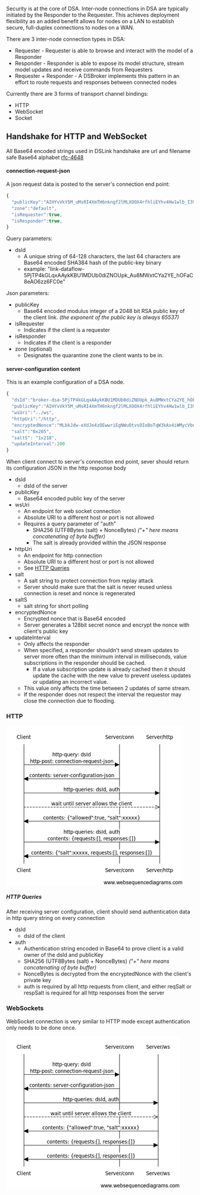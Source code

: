 Security is at the core of DSA. Inter-node connections in DSA are typically initiated by the Responder to the Requester. This achieves deployment flexibility as an added benefit allows for nodes on a LAN to establish secure, full-duplex connections to nodes on a WAN.

There are 3 inter-node connection types in DSA:

* Requester - Requester is able to browse and interact with the model of a Responder
* Responder - Responder is able to expose its model structure, stream model updates and receive commands from Requesters
* Requester + Responder - A DSBroker implements this pattern in an effort to route requests and responses between connected nodes

Currently there are 3 forms of transport channel bindings:

* HTTP
* WebSocket
* Socket


## Handshake for HTTP and WebSocket

All Base64 encoded strings used in DSLink handshake are url and filename safe Base64 alphabet [rfc-4648](https://tools.ietf.org/html/rfc4648)
#### connection-request-json
A json request data is posted to the server's connection end point:
```javascript
{
  "publicKey":"AIHYvVkY5M_uMsRI4XmTH6nkngf2lMLXOOX4rfhliEYhv4Hw1wlb_I39Q5cw6a9zHSvonI8ZuG73HWLGKVlDmHGbYHWsWsXgrAouWt5H3AMGZl3hPoftvs0rktVsq0L_pz2Cp1h_7XGot87cLah5IV-AJ5bKBBFkXHOqOsIiDXNFhHjSI_emuRh01LmaN9_aBwfkyNq73zP8kY-hpb5mEG-sIcLvMecxsVS-guMFRCk_V77AzVCwOU52dmpfT5oNwiWhLf2n9A5GVyFxxzhKRc8NrfSdTFzKn0LvDPM29UDfzGOyWpfJCwrYisrftC3QbBD7e0liGbMCN5UgZsSssOk=",
  "zone":"default",
  "isRequester":true,
  "isResponder":true,
}
```

Query parameters:
 - dsId
     - A unique string of 64-128 characters, the last 64 characters are Base64 encoded SHA384 hash of the public-key binary
     - example: "link-dataflow-5PjTP4kGLqxAAykKBU1MDUb0diZNOUpk_Au8MWxtCYa2YE_hOFaC8eAO6zz6FC0e"
 
Json parameters:
 - publicKey
     - Base64 encoded modulus integer of a 2048 bit RSA public key of the client link. *(the exponent of the public key is always 65537)*
 - isRequester
     - Indicates if the client is a requester
 - isResponder
     - Indicates if the client is a responder
 - zone (optional)
     - Designates the quarantine zone the client wants to be in.

#### server-configuration content
This is an example configuration of a DSA node.     
```javascript
{
  "dsId":"broker-dsa-5PjTP4kGLqxAAykKBU1MDUb0diZNOUpk_Au8MWxtCYa2YE_hOFaC8eAO6zz6FC0e",
  "publicKey":"AIHYvVkY5M_uMsRI4XmTH6nkngf2lMLXOOX4rfhliEYhv4Hw1wlb_I39Q5cw6a9zHSvonI8ZuG73HWLGKVlDmHGbYHWsWsXgrAouWt5H3AMGZl3hPoftvs0rktVsq0L_pz2Cp1h_7XGot87cLah5IV-AJ5bKBBFkXHOqOsIiDXNFhHjSI_emuRh01LmaN9_aBwfkyNq73zP8kY-hpb5mEG-sIcLvMecxsVS-guMFRCk_V77AzVCwOU52dmpfT5oNwiWhLf2n9A5GVyFxxzhKRc8NrfSdTFzKn0LvDPM29UDfzGOyWpfJCwrYisrftC3QbBD7e0liGbMCN5UgZsSssOk=",
  "wsUri":"../ws",
  "httpUri":"/http",
  "encryptedNonce":"MLbkJdw-eXdJe4zOEwwriEgNWuOtvsOIoBoTqW3kAx4iWMycVbn04zYSyKLtY6NeRaMY1I09-v2E_gDjRyMNSe04YCWp7KWmuWIGYRiFHwmNF9qSMI99NqxB0HJ768Rj_tLVbtbouUPiWn5oscpJTxbf7QklWsBZ6p0vC745sQbzwgBDsdXhiyiXek3FHQPJBEHBlkmiDEo5_j7_Y2FYvSeENyyoSfH2NmVgrKU5y1TGrLW6lz_5UfSH0PIEGhkNHzzBnDzR5Cka0-Rhqalvh2ygObYVXHlNihe7cZECYYSXqUkkO88y9MTr_aZYtGERjEzfsvDFtdE55gSahHM2Cw==",
  "salt":"0x205",
  "saltS": "1x218",
  "updateInterval":200
}
```
When client connect to server's connection end point, sever should return its configuration JSON in the http response body

 - dsId
    - dsId of the server
 - publicKey
    - Base64 encoded public key of the server
 - wsUri
    - An endpoint for web socket connection
    - Absolute URI to a different host or port is not allowed
    - Requires a query parameter of "auth"
      - SHA256 (UTF8Bytes (salt) + NonceBytes) *("+" here means concatenating of byte buffer)*
      - The salt is already provided within the JSON response
 - httpUri
    - An endpoint for http connection
    - Absolute URI to a different host or port is not allowed
    - See [HTTP Queries](#http-queries)
 - salt
    - A salt string to protect connection from replay attack
    - Server should make sure that the salt is never reused unless connection is reset and nonce is regenerated
 - saltS
    - salt string for short polling
 - encryptedNonce
    - Encrypted nonce that is Base64 encoded
    - Server generates a 128bit secret nonce and encrypt the nonce with client's public key
 - updateInterval
    - Only affects the responder
    - When specified, a responder shouldn't send stream updates to server more often than the minimum interval in milliseconds, value subscriptions in the responder should be cached.
       - If a value subscription update is already cached then it should update the cache with the new value to prevent useless updates or updating an incorrect value.
    - This value only affects the time between 2 updates of same stream.
    - If the responder does not respect the interval the requestor may close the connection due to flooding.

### HTTP

![](https://raw.githubusercontent.com/IOT-DSA/docs/master/images/http_handshake.png)

##### HTTP Queries
After receiving server configuration, client should send authentication data in http query string on every connection
 - dsId
    - dsId of the client
 - auth
    - Authentication string encoded in Base64 to prove client is a valid owner of the dsId and publicKey
    - SHA256 (UTF8Bytes (salt) + NonceBytes) *("+" here means concatenating of byte buffer)*
    - NonceBytes is decrypted from the encryptedNonce with the client's private key
    - auth is required by all http requests from client, and either reqSalt or respSalt is required for all http responses from the server

### WebSockets

WebSocket connection is very similar to HTTP mode except authentication only needs to be done once.

![](https://raw.githubusercontent.com/IOT-DSA/docs/master/images/ws_handshake.png)
